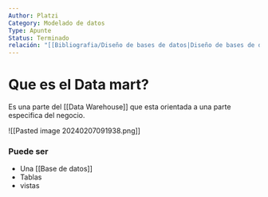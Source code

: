 ```yaml
---
Author: Platzi
Category: Modelado de datos
Type: Apunte
Status: Terminado
relación: "[[Bibliografia/Diseño de bases de datos|Diseño de bases de datos]]"
---
```

# Que es el Data mart?

Es una parte del [[Data Warehouse]] que esta orientada a una parte especifica del negocio.

![[Pasted image 20240207091938.png]]

### Puede ser
- Una [[Base de datos]] 
- Tablas
- vistas
